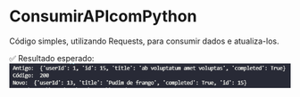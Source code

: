 # ConsumirAPIcomPython

Código simples, utilizando Requests, para consumir dados e atualiza-los.

✅ Resultado esperado: <br>
<img src="resultado/retorno.png">
